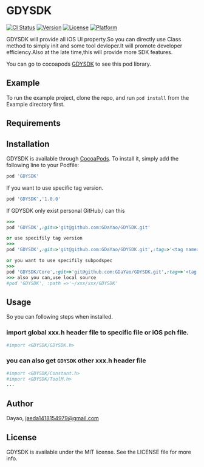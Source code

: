 # GDYSDK

[![CI Status](https://img.shields.io/travis/Dayao/GDYSDK.svg?style=flat)](https://travis-ci.org/Dayao/GDYSDK)
[![Version](https://img.shields.io/cocoapods/v/GDYSDK.svg?style=flat)](https://cocoapods.org/pods/GDYSDK)
[![License](https://img.shields.io/cocoapods/l/GDYSDK.svg?style=flat)](https://cocoapods.org/pods/GDYSDK)
[![Platform](https://img.shields.io/cocoapods/p/GDYSDK.svg?style=flat)](https://cocoapods.org/pods/GDYSDK)

GDYSDK will provide all iOS UI property.So you can directly use Class method to simply init and some tool devloper.It will promote developer efficiency.Also at the late time,this will provide more SDK features.  

You can go to cocoapods [GDYSDK](https://cocoapods.org/pods/GDYSDK) to see this pod library.  

## Example

To run the example project, clone the repo, and run `pod install` from the Example directory first.

## Requirements

## Installation

GDYSDK is available through [CocoaPods](https://cocoapods.org). To install
it, simply add the following line to your Podfile:

```ruby
pod 'GDYSDK'
```
If you want to  use specific tag version.

```ruby
pod 'GDYSDK','1.0.0'
```

If GDYSDK only exist personal GitHub,I can this

```ruby
>>>
pod 'GDYSDK',:git=>'git@github.com:GDaYao/GDYSDK.git'

or use specifily tag version
>>>
pod 'GDYSDK',:git=>'git@github.com:GDaYao/GDYSDK.git',:tag=>'<tag name>',:branch => '<branchName>'

or you want to use specifily subpodspec
>>>
pod 'GDYSDK/Core',:git=>'git@github.com:GDaYao/GDYSDK.git',:tag=>'<tag name>',:branch => '<branchName>'
>>> also you can,use local source
#pod 'GDYSDK', :path =>'~/xxx/xxx/GDYSDK'
```

## Usage

So you can following steps when installed.

### import global xxx.h header file to specific file or iOS pch file.  

```ruby
#import <GDYSDK/GDYSDK.h>
```

### you can also get `GDYSDK` other xxx.h header file 

```ruby
#import <GDYSDK/Constant.h>
#import <GDYSDK/ToolM.h>
...
```


## Author

Dayao, jaeda1418154979@gmail.com

## License

GDYSDK is available under the MIT license. See the LICENSE file for more info.
